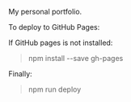 My personal portfolio.

To deploy to GitHub Pages:

If GitHub pages is not installed:
> npm install --save gh-pages

Finally:
> npm run deploy
